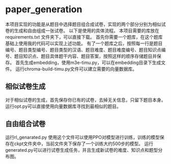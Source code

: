 # paper_generation
本项目实现的功能是从题目中选择题目组合成试卷，实现的两个部分分别为相似试卷的生成和自由组成一张试卷。
以下是使用的具体流程。
本项目需要的库放在requirements.txt 文件夹下，可以直接下载。
首先你需要一个题库，在这个题库基础上使用我的代码可以实现上述功能。
有了一个题库之后，按照每一行是题目编号、题目类型编号、题目类型的汉语、题目难度、题目难度编号、题目知识点编号、题目知识点、题目具体题干内容、题目答案，按照这样的顺序存储题目并保存。
首先生成embedding，使用m3e-timu.py，可以在embedding目录下生成文件。
运行chroma-build-timu.py文件可以建立需要的向量数据库。

## 相似试卷生成
对于相似试卷的生成，首先保存你已有的试卷，去掉无关信息，只留下题目本身。
运行opt.py可以直接使用向量数据库寻找到最相似的题目。

## 自由组合试卷
运行rl_genarated.py 使用这个文件可以使用PPO对模型进行训练，训练的模型保存在ckpt文件夹中，当前文件夹下保存了一个训练大约500步的模型。
运行generated.py可以进行试卷生成任务，并且生成新试卷的难度、知识点和题型分布图。
